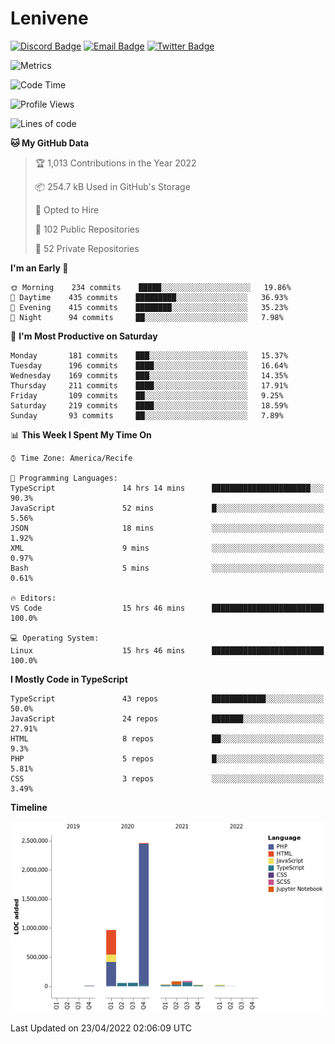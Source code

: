 # Lenivene

[![Discord Badge](https://img.shields.io/badge/-Lenivene%230715-black?style=flat-square&logo=Discord&logoColor=white)](http://discord.com/)
[![Email Badge](https://img.shields.io/badge/-lenivene@msn.com-black?style=flat-square&logo=Gmail&logoColor=white&link=mailto:lenivene@msn.com)](mailto:lenivene@msn.com)
[![Twitter Badge](https://img.shields.io/badge/-@enevinel-black?style=flat-square&logo=twitter&logoColor=white&link=https://twitter.com/enevinel)](https://twitter.com/enevinel)

<!-- https://github-readme-stats.vercel.app/api?username=lenivene&show_icons=true -->

<img src="https://metrics.lecoq.io/lenivene?template=classic&config.timezone=America%2FRecife" alt="Metrics" />

<!--START_SECTION:waka-->
![Code Time](http://img.shields.io/badge/Code%20Time-261%20hrs%2030%20mins-blue)

![Profile Views](http://img.shields.io/badge/Profile%20Views-1-blue)

![Lines of code](https://img.shields.io/badge/From%20Hello%20World%20I%27ve%20Written-4%20Million%20lines%20of%20code-blue)

**🐱 My GitHub Data** 

> 🏆 1,013 Contributions in the Year 2022
 > 
> 📦 254.7 kB Used in GitHub's Storage 
 > 
> 💼 Opted to Hire
 > 
> 📜 102 Public Repositories 
 > 
> 🔑 52 Private Repositories  
 > 
**I'm an Early 🐤** 

```text
🌞 Morning    234 commits    █████░░░░░░░░░░░░░░░░░░░░   19.86% 
🌆 Daytime    435 commits    █████████░░░░░░░░░░░░░░░░   36.93% 
🌃 Evening    415 commits    ████████░░░░░░░░░░░░░░░░░   35.23% 
🌙 Night      94 commits     ██░░░░░░░░░░░░░░░░░░░░░░░   7.98%

```
📅 **I'm Most Productive on Saturday** 

```text
Monday       181 commits    ███░░░░░░░░░░░░░░░░░░░░░░   15.37% 
Tuesday      196 commits    ████░░░░░░░░░░░░░░░░░░░░░   16.64% 
Wednesday    169 commits    ███░░░░░░░░░░░░░░░░░░░░░░   14.35% 
Thursday     211 commits    ████░░░░░░░░░░░░░░░░░░░░░   17.91% 
Friday       109 commits    ██░░░░░░░░░░░░░░░░░░░░░░░   9.25% 
Saturday     219 commits    ████░░░░░░░░░░░░░░░░░░░░░   18.59% 
Sunday       93 commits     ██░░░░░░░░░░░░░░░░░░░░░░░   7.89%

```


📊 **This Week I Spent My Time On** 

```text
⌚︎ Time Zone: America/Recife

💬 Programming Languages: 
TypeScript               14 hrs 14 mins      ██████████████████████░░░   90.3% 
JavaScript               52 mins             █░░░░░░░░░░░░░░░░░░░░░░░░   5.56% 
JSON                     18 mins             ░░░░░░░░░░░░░░░░░░░░░░░░░   1.92% 
XML                      9 mins              ░░░░░░░░░░░░░░░░░░░░░░░░░   0.97% 
Bash                     5 mins              ░░░░░░░░░░░░░░░░░░░░░░░░░   0.61%

🔥 Editors: 
VS Code                  15 hrs 46 mins      █████████████████████████   100.0%

💻 Operating System: 
Linux                    15 hrs 46 mins      █████████████████████████   100.0%

```

**I Mostly Code in TypeScript** 

```text
TypeScript               43 repos            ████████████░░░░░░░░░░░░░   50.0% 
JavaScript               24 repos            ███████░░░░░░░░░░░░░░░░░░   27.91% 
HTML                     8 repos             ██░░░░░░░░░░░░░░░░░░░░░░░   9.3% 
PHP                      5 repos             █░░░░░░░░░░░░░░░░░░░░░░░░   5.81% 
CSS                      3 repos             ░░░░░░░░░░░░░░░░░░░░░░░░░   3.49%

```


**Timeline**

![Chart not found](https://raw.githubusercontent.com/lenivene/lenivene/master/charts/bar_graph.png) 


 Last Updated on 23/04/2022 02:06:09 UTC
<!--END_SECTION:waka-->